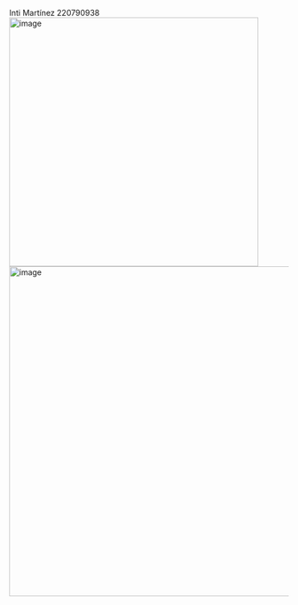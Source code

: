 Inti Martínez 220790938
<img width="449" alt="image" src="https://github.com/inti2001/phaser3Game/assets/58715706/2a7e57e2-8f7a-444b-ad85-b55bc53a997f">
<img width="595" alt="image" src="https://github.com/inti2001/phaser3Game/assets/58715706/681cce24-fa15-410f-9c1e-3c383ecbdb3e">

